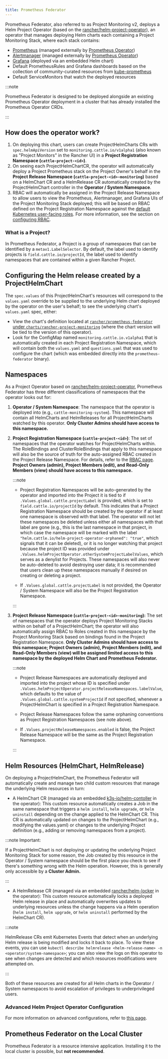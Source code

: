 ```yaml
---
title: Prometheus Federator
---
```


<head>
  <link rel="canonical" href="https://ranchermanager.docs.rancher.com/reference-guides/prometheus-federator"/>
</head>

Prometheus Federator, also referred to as Project Monitoring v2, deploys a Helm Project Operator (based on the [rancher/helm-project-operator](https://github.com/rancher/helm-project-operator)), an operator that manages deploying Helm charts each containing a Project Monitoring Stack, where each stack contains:

- [Prometheus](https://prometheus.io/) (managed externally by [Prometheus Operator](https://github.com/prometheus-operator/prometheus-operator))
- [Alertmanager](https://prometheus.io/docs/alerting/latest/alertmanager/) (managed externally by [Prometheus Operator](https://github.com/prometheus-operator/prometheus-operator))
- [Grafana](https://github.com/helm/charts/tree/master/stable/grafana) (deployed via an embedded Helm chart)
- Default PrometheusRules and Grafana dashboards based on the collection of community-curated resources from [kube-prometheus](https://github.com/prometheus-operator/kube-prometheus/)
- Default ServiceMonitors that watch the deployed resources

:::note

Prometheus Federator is designed to be deployed alongside an existing Prometheus Operator deployment in a cluster that has already installed the Prometheus Operator CRDs.

:::

## How does the operator work?

1. On deploying this chart, users can create ProjectHelmCharts CRs with `spec.helmApiVersion` set to `monitoring.cattle.io/v1alpha1` (also known as "Project Monitors" in the Rancher UI) in a **Project Registration Namespace (`cattle-project-<id>`)**.
2. On seeing each ProjectHelmChartCR, the operator will automatically deploy a Project Prometheus stack on the Project Owner's behalf in the **Project Release Namespace (`cattle-project-<id>-monitoring`)** based on a HelmChart CR and a HelmRelease CR automatically created by the ProjectHelmChart controller in the **Operator / System Namespace**.
3. RBAC will automatically be assigned in the Project Release Namespace to allow users to view the Prometheus, Alertmanager, and Grafana UIs of the Project Monitoring Stack deployed; this will be based on RBAC defined on the Project Registration Namespace against the [default Kubernetes user-facing roles](https://kubernetes.io/docs/reference/access-authn-authz/rbac/#user-facing-roles). For more information, see the section on [configuring RBAC](rbac.md).

### What is a Project?

In Prometheus Federator, a Project is a group of namespaces that can be identified by a `metav1.LabelSelector`. By default, the label used to identify projects is `field.cattle.io/projectId`, the label used to identify namespaces that are contained within a given Rancher Project.

## Configuring the Helm release created by a ProjectHelmChart

The `spec.values` of this ProjectHelmChart's resources will correspond to the `values.yaml` override to be supplied to the underlying Helm chart deployed by the operator on the user's behalf; to see the underlying chart's `values.yaml` spec, either:

- View the chart's definition located at [`rancher/prometheus-federator` under `charts/rancher-project-monitoring`](https://github.com/rancher/prometheus-federator/blob/main/charts/rancher-project-monitoring) (where the chart version will be tied to the version of this operator).
- Look for the ConfigMap named `monitoring.cattle.io.v1alpha1` that is automatically created in each Project Registration Namespace, which will contain both the `values.yaml` and `questions.yaml` that was used to configure the chart (which was embedded directly into the `prometheus-federator` binary).

## Namespaces

As a Project Operator based on [rancher/helm-project-operator](https://github.com/rancher/helm-project-operator), Prometheus Federator has three different classifications of namespaces that the operator looks out for:

1. **Operator / System Namespace**: The namespace that the operator is deployed into (e.g., `cattle-monitoring-system`). This namespace will contain all HelmCharts and HelmReleases for all ProjectHelmCharts watched by this operator. **Only Cluster Admins should have access to this namespace.**

2. **Project Registration Namespace (`cattle-project-<id>`)**: The set of namespaces that the operator watches for ProjectHelmCharts within. The RoleBindings and ClusterRoleBindings that apply to this namespace will also be the source of truth for the auto-assigned RBAC created in the Project Release Namespace. For details, refer to the [RBAC page](rbac.md). **Project Owners (admin), Project Members (edit), and Read-Only Members (view) should have access to this namespace.**

    :::note

    - Project Registration Namespaces will be auto-generated by the operator and imported into the Project it is tied to if `.Values.global.cattle.projectLabel` is provided, which is set to `field.cattle.io/projectId` by default. This indicates that a Project Registration Namespace should be created by the operator if at least one namespace is observed with that label. The operator will not let these namespaces be deleted unless either all namespaces with that label are gone (e.g., this is the last namespace in that project, in which case the namespace will be marked with the label `"helm.cattle.io/helm-project-operator-orphaned": "true"`, which signals that it can be deleted), or it is no longer watching that project because the project ID was provided under `.Values.helmProjectOperator.otherSystemProjectLabelValues`, which serves as a denylist for Projects. These namespaces will also never be auto-deleted to avoid destroying user data; it is recommended that users clean up these namespaces manually if desired on creating or deleting a project.

    - If `.Values.global.cattle.projectLabel` is not provided, the Operator / System Namespace will also be the Project Registration Namespace.

    :::

3. **Project Release Namespace (`cattle-project-<id>-monitoring`):** The set of namespaces that the operator deploys Project Monitoring Stacks within on behalf of a ProjectHelmChart; the operator will also automatically assign RBAC to Roles created in this namespace by the Project Monitoring Stack based on bindings found in the Project Registration Namespace. **Only Cluster Admins should have access to this namespace; Project Owners (admin), Project Members (edit), and Read-Only Members (view) will be assigned limited access to this namespace by the deployed Helm Chart and Prometheus Federator.**

    :::note

    - Project Release Namespaces are automatically deployed and imported into the project whose ID is specified under `.Values.helmProjectOperator.projectReleaseNamespaces.labelValue`, which defaults to the value of `.Values.global.cattle.systemProjectId` if not specified, whenever a ProjectHelmChart is specified in a Project Registration Namespace.

    - Project Release Namespaces follow the same orphaning conventions as Project Registration Namespaces (see note above).

    - If `.Values.projectReleaseNamespaces.enabled` is false, the Project Release Namespace will be the same as the Project Registration Namespace.

    :::

## Helm Resources (HelmChart, HelmRelease)

On deploying a ProjectHelmChart, the Prometheus Federator will automatically create and manage two child custom resources that manage the underlying Helm resources in turn:

- A HelmChart CR (managed via an embedded [k3s-io/helm-contoller](https://github.com/k3s-io/helm-controller) in the operator): This custom resource automatically creates a Job in the same namespace that triggers a `helm install`, `helm upgrade`, or `helm uninstall` depending on the change applied to the HelmChart CR. This CR is automatically updated on changes to the ProjectHelmChart (e.g., modifying the values.yaml) or changes to the underlying Project definition (e.g., adding or removing namespaces from a project).

:::note Important:

If a ProjectHelmChart is not deploying or updating the underlying Project Monitoring Stack for some reason, the Job created by this resource in the Operator / System namespace should be the first place you check to see if there's something wrong with the Helm operation. However, this is generally only accessible by a **Cluster Admin.**

:::

- A HelmRelease CR (managed via an embedded [rancher/helm-locker](https://github.com/rancher/helm-locker) in the operator): This custom resource automatically locks a deployed Helm release in place and automatically overwrites updates to underlying resources unless the change happens via a Helm operation (`helm install`, `helm upgrade`, or `helm uninstall` performed by the HelmChart CR).

:::note

HelmRelease CRs emit Kubernetes Events that detect when an underlying Helm release is being modified and locks it back to place. To view these events, you can use `kubectl describe helmrelease <helm-release-name> -n <operator/system-namespace>`; you can also view the logs on this operator to see when changes are detected and which resources modifications were attempted on.

:::

Both of these resources are created for all Helm charts in the Operator / System namespaces to avoid escalation of privileges to underprivileged users.

### Advanced Helm Project Operator Configuration

For more information on advanced configurations, refer to [this page](https://github.com/rancher/prometheus-federator/blob/main/charts/prometheus-federator/0.0.1/README.md#advanced-helm-project-operator-configuration).

<!--
|Value|Configuration|
|---|---------------------------|
|`helmProjectOperator.valuesOverride`| Allows an Operator to override values that are set on each ProjectHelmChart deployment on an operator-level; user-provided options (specified on the `spec.values` of the ProjectHelmChart) are automatically overridden if operator-level values are provided. For an example, see how the default value overrides `federate.targets`. Note: When overriding list values like `federate.targets`, user-provided list values will **not** be concatenated. |
|`helmProjectOperator.projectReleaseNamespaces.labelValues`| The value of the Project that all Project Release Namespaces should be auto-imported into via label and annotation. Not recommended to be overridden on a Rancher setup. |
|`helmProjectOperator.otherSystemProjectLabelValues`| Other namespaces that the operator should treat as a system namespace that should not be monitored. By default, all namespaces that match `global.cattle.systemProjectId` will not be matched. `cattle-monitoring-system`, `cattle-dashboards`, and `kube-system` are explicitly marked as system namespaces as well, regardless of label or annotation. |
|`helmProjectOperator.releaseRoleBindings.aggregate`| Whether to automatically create RBAC resources in Project Release namespaces.
|`helmProjectOperator.releaseRoleBindings.clusterRoleRefs.<admin\|edit\|view>`| ClusterRoles to reference to discover subjects to create RoleBindings for in the Project Release Namespace for all corresponding Project Release Roles. See RBAC above for more information. |
|`helmProjectOperator.hardenedNamespaces.enabled`| Whether to automatically patch the default ServiceAccount with `automountServiceAccountToken: false` and create a default NetworkPolicy in all managed namespaces in the cluster; the default values ensure that the creation of the namespace does not break a CIS 1.16 hardened scan. |
|`helmProjectOperator.hardenedNamespaces.configuration`| The configuration to be supplied to the default ServiceAccount or auto-generated NetworkPolicy on managing a namespace. |
-->

## Prometheus Federator on the Local Cluster

Prometheus Federator is a resource intensive application. Installing it to the local cluster is possible, but **not recommended**.